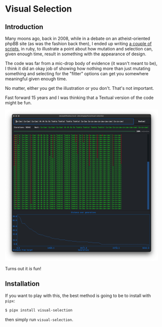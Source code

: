 # Visual Selection

## Introduction

Many moons ago, back in 2008, while in a debate on an atheist-oriented phpBB
site (as was the fashion back then), I ended up writing [a couple of
scripts](https://github.com/davep/selection), in ruby, to illustrate a point
about how mutation and selection can, given enough time, result in something
with the appearance of design.

The code was far from a mic-drop body of evidence (it wasn't meant to be), I
think it did an okay job of showing how nothing more than just mutating
something and selecting for the "fitter" options can get you somewhere
meaningful given enough time.

No matter, either you get the illustration or you don't. That's not
important.

Fast forward 15 years and I was thinking that a Textual version of the code
might be fun.

![Visual Selection](https://raw.githubusercontent.com/davep/visual-selection/main/visual-selection.png)

Turns out it *is* fun!

## Installation

If you want to play with this, the best method is going to be to install
with `pipx`:

```sh
$ pipx install visual-selection
```

then simply run `visual-selection`.

[//]: # (README.md ends here)

